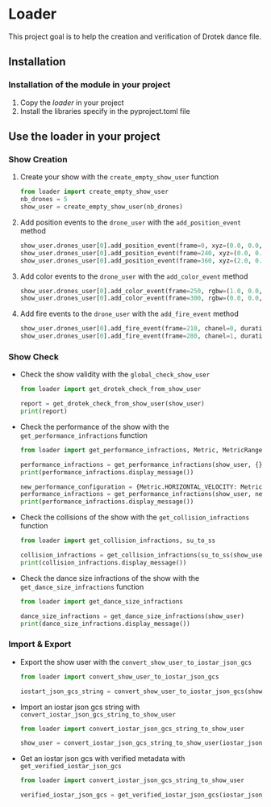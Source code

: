 # Loader

This project goal is to help the creation and verification of Drotek dance file.

## Installation

### Installation of the module in your project

1. Copy the _loader_ in your project
1. Install the libraries specify in the pyproject.toml file

## Use the loader in your project

### Show Creation

1. Create your show with the `create_empty_show_user` function

   ```python
   from loader import create_empty_show_user
   nb_drones = 5
   show_user = create_empty_show_user(nb_drones)
   ```

1. Add position events to the `drone_user` with the `add_position_event` method

   ```python
   show_user.drones_user[0].add_position_event(frame=0, xyz=(0.0, 0.0, 0.0))
   show_user.drones_user[0].add_position_event(frame=240, xyz=(0.0, 0.0, 10.0))
   show_user.drones_user[0].add_position_event(frame=360, xyz=(2.0, 0.0, 10.0))
   ```

1. Add color events to the `drone_user` with the `add_color_event` method

   ```python
   show_user.drones_user[0].add_color_event(frame=250, rgbw=(1.0, 0.0, 0.0, 0.0))
   show_user.drones_user[0].add_color_event(frame=300, rgbw=(0.0, 0.0, 1.0, 0.0))
   ```

1. Add fire events to the `drone_user` with the `add_fire_event` method

   ```python
   show_user.drones_user[0].add_fire_event(frame=210, chanel=0, duration_frame=0)
   show_user.drones_user[0].add_fire_event(frame=280, chanel=1, duration_frame=0)
   ```

### Show Check

- Check the show validity with the `global_check_show_user`

  ```python
  from loader import get_drotek_check_from_show_user

  report = get_drotek_check_from_show_user(show_user)
  print(report)
  ```

- Check the performance of the show with the `get_performance_infractions` function

  ```python
  from loader import get_performance_infractions, Metric, MetricRange

  performance_infractions = get_performance_infractions(show_user, {})
  print(performance_infractions.display_message())

  new_performance_configuration = {Metric.HORIZONTAL_VELOCITY: MetricRange(3.0)}
  performance_infractions = get_performance_infractions(show_user, new_performance_configuration)
  print(performance_infractions.display_message())
  ```

- Check the collisions of the show with the `get_collision_infractions` function

  ```python
  from loader import get_collision_infractions, su_to_ss

  collision_infractions = get_collision_infractions(su_to_ss(show_user))
  print(collision_infractions.display_message())
  ```

- Check the dance size infractions of the show with the `get_dance_size_infractions`
  function

  ```python
  from loader import get_dance_size_infractions

  dance_size_infractions = get_dance_size_infractions(show_user)
  print(dance_size_infractions.display_message())
  ```

### Import & Export

- Export the show user with the `convert_show_user_to_iostar_json_gcs`

  ```python
  from loader import convert_show_user_to_iostar_json_gcs

  iostart_json_gcs_string = convert_show_user_to_iostar_json_gcs(show_user)
  ```

- Import an iostar json gcs string with `convert_iostar_json_gcs_string_to_show_user`

  ```python
  from loader import convert_iostar_json_gcs_string_to_show_user

  show_user = convert_iostar_json_gcs_string_to_show_user(iostar_json_gcs_string)
  ```

- Get an iostar json gcs with verified metadata with `get_verified_iostar_json_gcs`

  ```python
  from loader import convert_iostar_json_gcs_string_to_show_user

  verified_iostar_json_gcs = get_verified_iostar_json_gcs(iostar_json_gcs_string)
  ```
